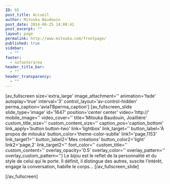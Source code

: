```yaml
---
ID: 65
post_title: Accueil
author: Mitouka Baudouin
post_date: 2014-08-25 14:08:41
post_excerpt: ""
layout: page
permalink: http://www.mitouka.com/frontpage/
published: true
sidebar:
  - ""
footer:
  - nofooterarea
header_title_bar:
  - ""
header_transparency:
  - ""
---
```

[av_fullscreen size='extra_large' image_attachment='' animation='fade' autoplay='true' interval='3' control_layout='av-control-hidden' perma_caption='aviaTBperma_caption']
[av_fullscreen_slide slide_type='image' id='1647' position='center center' video='http://' mobile_image='' video_cover='' title='Mitouka Baudouin, Joaillière' custom_title_size='' custom_content_size='' caption_pos='caption_bottom' link_apply='button button-two' link='lightbox' link_target='' button_label='À propos de mitouka' button_color='theme-color-subtle' link1='page,1153' link_target1='' button_label2='Mes créations' button_color2='light' link2='page,2' link_target2='' font_color='' custom_title='' custom_content='' overlay_opacity='0.5' overlay_color='' overlay_pattern='' overlay_custom_pattern='']
Le bijou est le reflet de la personnalité et du style de celui qui le porte. Il définit, il distingue des autres, suscite l’intérêt, engage la conversation, habille le corps…
[/av_fullscreen_slide]

[/av_fullscreen]
